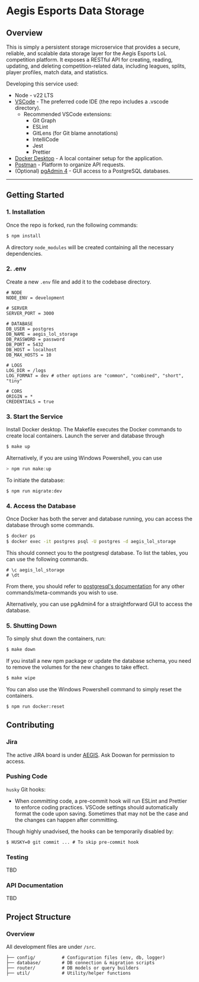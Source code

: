 # Aegis Esports Data Storage

## Overview

This is simply a persistent storage microservice that provides a secure, reliable, and scalable data storage layer for the Aegis Esports LoL competition platform. It exposes a RESTful API for creating, reading, updating, and deleting competition-related data, including leagues, splits, player profiles, match data, and statistics.

Developing this service used:

- Node - v22 LTS
- [VSCode](https://code.visualstudio.com/download) - The preferred code IDE (the repo includes a .vscode directory).
  - Recommended VSCode extensions:
    - Git Graph
    - ESLint
    - GitLens (for Git blame annotations)
    - IntelliCode
    - Jest
    - Prettier
- [Docker Desktop](https://docs.docker.com/desktop/) - A local container setup for the application.
- [Postman](https://www.postman.com/downloads/) - Platform to organize API requests.
- (Optional) [pgAdmin 4](https://www.pgadmin.org/download/pgadmin-4-windows/) - GUI access to a PostgreSQL databases.

---

## Getting Started

### 1. Installation

Once the repo is forked, run the following commands:

```bash
$ npm install
```

A directory `node_modules` will be created containing all the necessary dependencies.

### 2. .env

Create a new `.env` file and add it to the codebase directory.

```
# NODE
NODE_ENV = development

# SERVER
SERVER_PORT = 3000

# DATABASE
DB_USER = postgres
DB_NAME = aegis_lol_storage
DB_PASSWORD = password
DB_PORT = 5432
DB_HOST = localhost
DB_MAX_HOSTS = 10

# LOGS
LOG_DIR = /logs
LOG_FORMAT = dev # other options are "common", "combined", "short", "tiny"

# CORS
ORIGIN = *
CREDENTIALS = true
```

### 3. Start the Service

Install Docker desktop. The Makefile executes the Docker commands to create local containers. Launch the server and database through

```bash
$ make up
```

Alternatively, if you are using Windows Powershell, you can use

```powershell
> npm run make:up
```

To initiate the database:

```
$ npm run migrate:dev
```

### 4. Access the Database

Once Docker has both the server and database running, you can access the database through some commands.

```bash
$ docker ps
$ docker exec -it postgres psql -U postgres -d aegis_lol_storage
```

This should connect you to the postgresql database. To list the tables, you can use the following commands.

```pgsql
# \c aegis_lol_storage
# \dt
```

From there, you should refer to [postgresql's documentation](https://www.postgresql.org/docs/17/app-psql.html) for any other commands/meta-commands you wish to use.

Alternatively, you can use pgAdmin4 for a straightforward GUI to access the database.

### 5. Shutting Down

To simply shut down the containers, run:

```bash
$ make down
```

If you install a new npm package or update the database schema, you need to remove the volumes for the new changes to take effect.

```bash
$ make wipe
```

You can also use the Windows Powershell command to simply reset the containers.

```bash
$ npm run docker:reset
```

## Contributing

### Jira

The active JIRA board is under [AEGIS](https://aegisesports.atlassian.net/jira/software/projects/AEGIS/boards/1/backlog). Ask Doowan for permission to access.

### Pushing Code

`husky` Git hooks:

- When _committing_ code, a pre-commit hook will run ESLint and Prettier to enforce coding practices. VSCode settings should automatically format the code upon saving. Sometimes that may not be the case and the changes can happen after committing.

Though highly unadvised, the hooks can be temporarily disabled by:

```
$ HUSKY=0 git commit ... # To skip pre-commit hook
```

### Testing

TBD

### API Documentation

TBD

## Project Structure

### Overview

All development files are under `/src`.

```
├── config/          # Configuration files (env, db, logger)
├── database/        # DB connection & migration scripts
├── router/          # DB models or query builders
├── util/            # Utility/helper functions
```
